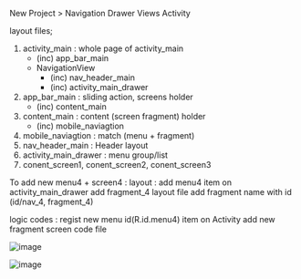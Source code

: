 New Project > Navigation Drawer Views Activity

layout files;

1. activity_main : whole page of activity_main
	- (inc) app_bar_main 
	- NavigationView
		- (inc) nav_header_main
		- (inc) activity_main_drawer
2. app_bar_main : sliding action, screens holder
	- (inc) content_main
3. content_main : content (screen fragment) holder
	- (inc) mobile_naviagtion
4. mobile_naviagtion : match (menu + fragment)
5. nav_header_main : Header layout
6. activity_main_drawer : menu group/list
7. conent_screen1, conent_screen2, conent_screen3

To add new menu4 + screen4 :
layout : 
	add menu4 item on activity_main_drawer
	add fragment_4 layout file
	add fragment name with id (id/nav_4, fragment_4)
	
logic codes :
	regist new menu id(R.id.menu4) item on Activity
	add new fragment screen code file

 
![image](https://github.com/mkjry/NavigationDrawer/assets/132794460/49c6c877-d667-434f-9ab3-4c214ed9b483)

![image](https://github.com/mkjry/NavigationDrawer/assets/132794460/ea48dc09-d9f3-4252-b9e9-d1d2f59ff6a0)
